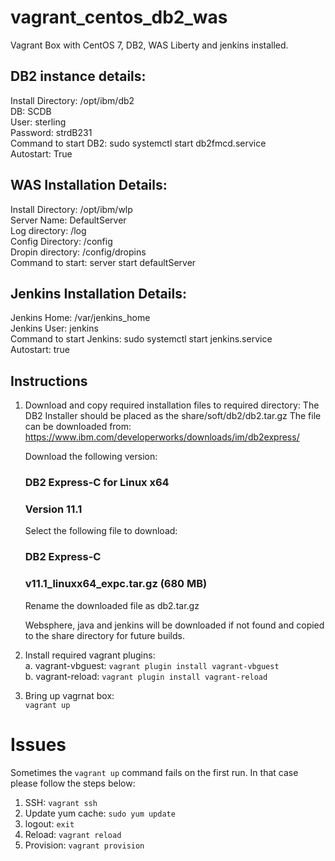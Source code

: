 # vagrant_centos_db2_was  
Vagrant Box with CentOS 7, DB2, WAS Liberty and jenkins installed.  

## DB2 instance details:
Install Directory: /opt/ibm/db2  
DB: SCDB  
User: sterling  
Password: strdB231  
Command to start DB2: sudo systemctl start db2fmcd.service  
Autostart: True  

## WAS Installation Details:
Install Directory: /opt/ibm/wlp  
Server Name: DefaultServer  
Log directory: /log  
Config Directory: /config  
Dropin directory: /config/dropins  
Command to start: server start defaultServer  

## Jenkins Installation Details:
Jenkins Home: /var/jenkins_home  
Jenkins User: jenkins  
Command to start Jenkins: sudo systemctl start jenkins.service  
Autostart: true  

## Instructions
1. Download and copy required installation files to required directory:
    The DB2 Installer should be placed as the share/soft/db2/db2.tar.gz
    The file can be downloaded from:
    https://www.ibm.com/developerworks/downloads/im/db2express/

    Download the following version:
    ### DB2 Express-C for Linux x64
    ### Version  11.1 

    Select the following file to download:
    ### DB2 Express-C
    ### v11.1_linuxx64_expc.tar.gz  (680 MB)

    Rename the downloaded file as db2.tar.gz  

    Websphere, java and jenkins will be downloaded if not  found and copied to the share directory for future builds.   

2. Install required vagrant plugins:  
    a. vagrant-vbguest: `vagrant plugin install vagrant-vbguest`  
    b. vagrant-reload: `vagrant plugin install vagrant-reload`  
  
3. Bring up vagrnat box:  
    `vagrant up`

# Issues
Sometimes the `vagrant up` command fails on the first run. In that case please follow the steps below:  
1. SSH: `vagrant ssh`
2. Update yum cache: `sudo yum update`
3. logout: `exit`
4. Reload: `vagrant reload`
5. Provision: `vagrant provision`
